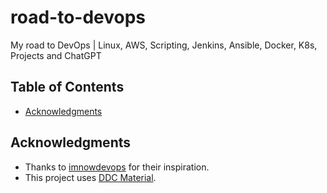 # road-to-devops
My road to DevOps | Linux, AWS, Scripting, Jenkins, Ansible, Docker, K8s, Projects and ChatGPT

## Table of Contents
- [Acknowledgments](#acknowledgments)

## Acknowledgments
- Thanks to [imnowdevops](https://github.com/imnowdevops) for their inspiration.
- This project uses [DDC Material]([link-to-library](https://github.com/imnowdevops/ddc-material)https://github.com/imnowdevops/ddc-material).
